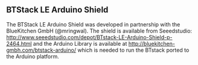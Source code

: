 ## BTStack LE Arduino Shield

The BTStack LE Arduino Shield was developed in partnership with the BlueKitchen GmbH (@mringwal). 
The shield is available from Seeedstudio: http://www.seeedstudio.com/depot/BTstack-LE-Arduino-Shield-p-2464.html 
and the Arduino Library is available at http://bluekitchen-gmbh.com/btstack-arduino/ which is needed to run the BTstack ported to 
the Arduino platform.

